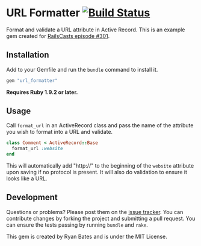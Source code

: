 # URL Formatter [![Build Status](https://secure.travis-ci.org/eifion/url_formatter.png)](https://secure.travis-ci.org/eifion/url_formatter.png)

Format and validate a URL attribute in Active Record. This is an example gem created for [RailsCasts episode #301](http://railscasts.com/episodes/301-extracting-a-ruby-gem).

## Installation

Add to your Gemfile and run the `bundle` command to install it.

```ruby
gem "url_formatter"
```

**Requires Ruby 1.9.2 or later.**


## Usage

Call `format_url` in an ActiveRecord class and pass the name of the attribute you wish to format into a URL and validate.

```ruby
class Comment < ActiveRecord::Base
  format_url :website
end
```

This will automatically add "http://" to the beginning of the `website` attribute upon saving if no protocol is present. It will also do validation to ensure it looks like a URL.


## Development

Questions or problems? Please post them on the [issue tracker](https://github.com/ryanb/url_formatter/issues). You can contribute changes by forking the project and submitting a pull request. You can ensure the tests passing by running `bundle` and `rake`.

This gem is created by Ryan Bates and is under the MIT License.
